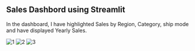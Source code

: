 ## Sales Dashbord using Streamlit

In the dashboard, I have highlighted Sales by Region, Category, ship mode and have displayed Yearly Sales.

![1](https://github.com/user-attachments/assets/39bed64d-cda6-4445-a908-36f0d4817c4f)
![2](https://github.com/user-attachments/assets/db68e488-11a7-4605-9d3a-c101e2195f90)
![3](https://github.com/user-attachments/assets/f9aa60d8-700d-4b4e-a055-3c854f5a2b23)
